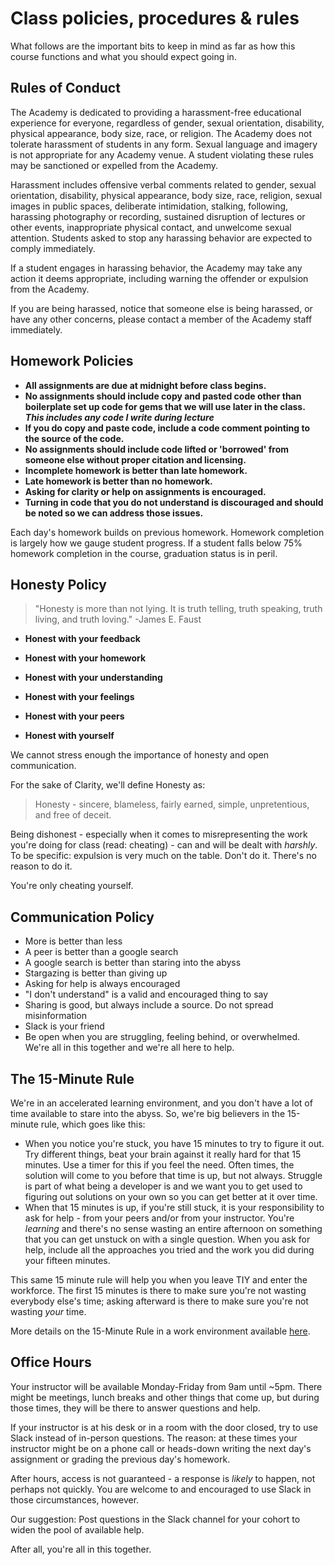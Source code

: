 # Class policies, procedures & rules

What follows are the important bits to keep in mind as far as how this course functions and what you should expect going in.

## Rules of Conduct

The Academy is dedicated to providing a harassment-free educational experience for everyone, regardless of gender, sexual orientation, disability, physical appearance, body size, race, or religion. The Academy does not tolerate harassment of students in any form. Sexual language and imagery is not appropriate for any Academy venue. A student violating these rules may be sanctioned or expelled from the Academy.

Harassment includes offensive verbal comments related to gender, sexual orientation, disability, physical appearance, body size, race, religion, sexual images in public spaces, deliberate intimidation, stalking, following, harassing photography or recording, sustained disruption of lectures or other events, inappropriate physical contact, and unwelcome sexual attention. Students asked to stop any harassing behavior are expected to comply immediately.

If a student engages in harassing behavior, the Academy may take any action it deems appropriate, including warning the offender or expulsion from the Academy.

If you are being harassed, notice that someone else is being harassed, or have any other concerns, please contact a member of the Academy staff immediately.

## Homework Policies

* **All assignments are due at midnight before class begins.**
* **No assignments should include copy and pasted code other than boilerplate set up code for gems that we will use later in the class. _This includes any code I write during lecture_**
* **If you do copy and paste code, include a code comment pointing to the source of the code.**
* **No assignments should include code lifted or 'borrowed' from someone else without proper citation and licensing.**
* **Incomplete homework is better than late homework.**
* **Late homework is better than no homework.**
* **Asking for clarity or help on assignments is encouraged.**
* **Turning in code that you do not understand is discouraged and should be noted so we can address those issues.**

Each day's homework builds on previous homework. Homework completion is largely how we gauge student progress. If a student falls below 75% homework completion in the course, graduation status is in peril.

## Honesty Policy

>"Honesty is more than not lying. It is truth telling, truth speaking, truth living, and truth loving."
>-James E. Faust

* __Honest with your feedback__

* __Honest with your homework__

* __Honest with your understanding__

* __Honest with your feelings__

* __Honest with your peers__

* __Honest with yourself__


We cannot stress enough the importance of honesty and open communication.

For the sake of Clarity, we'll define Honesty as:

> Honesty - sincere, blameless, fairly earned, simple, unpretentious, and free of deceit.

Being dishonest - especially when it comes to misrepresenting the work you're doing for class (read: cheating) - can and will be dealt with _harshly_. To be specific: expulsion is very much on the table. Don't do it. There's no reason to do it.

You're only cheating yourself.

## Communication Policy

* More is better than less
* A peer is better than a google search
* A google search is better than staring into the abyss
* Stargazing is better than giving up
* Asking for help is always encouraged
* "I don't understand" is a valid and encouraged thing to say
* Sharing is good, but always include a source. Do not spread misinformation
* Slack is your friend
* Be open when you are struggling, feeling behind, or overwhelmed. We're all in this together and we're all here to help.

## The 15-Minute Rule

We're in an accelerated learning environment, and you don't have a lot of time available to stare into the abyss. So, we're big believers in the 15-minute rule, which goes like this:

- When you notice you're stuck, you have 15 minutes to try to figure it out. Try different things, beat your brain against it really hard for that 15 minutes. Use a timer for this if you feel the need. Often times, the solution will come to you before that time is up, but not always. Struggle is part of what being a developer is and we want you to get used to figuring out solutions on your own so you can get better at it over time.
- When that 15 minutes is up, if you're still stuck, it is your responsibility to ask for help - from your peers and/or from your instructor. You're _learning_ and there's no sense wasting an entire afternoon on something that you can get unstuck on with a single question. When you ask for help, include all the approaches you tried and the work you did during your fifteen minutes.

This same 15 minute rule will help you when you leave TIY and enter the workforce. The first 15 minutes is there to make sure you're not wasting everybody else's time; asking afterward is there to make sure you're not wasting _your_ time.

More details on the 15-Minute Rule in a work environment available [here](https://blogs.akamai.com/2013/10/you-must-try-and-then-you-must-ask.html).

## Office Hours

Your instructor will be available Monday-Friday from 9am until ~5pm. There might be meetings, lunch breaks and other things that come up, but during those times, they will be there to answer questions and help.

If your instructor is at his desk or in a room with the door closed, try to use Slack instead of in-person questions. The reason: at these times your instructor might be on a phone call or heads-down writing the next day's assignment or grading the previous day's homework.

After hours, access is not guaranteed - a response is _likely_ to happen, not perhaps not quickly. You are welcome to and encouraged to use Slack in those circumstances, however.

Our suggestion: Post questions in the Slack channel for your cohort to widen the pool of available help.

After all, you're all in this together.

